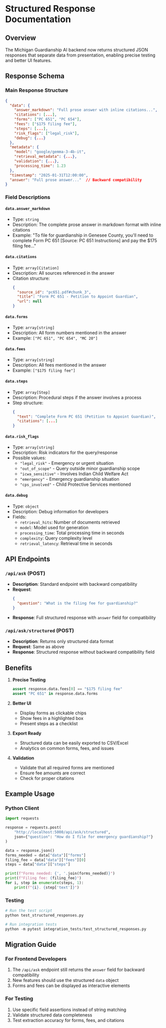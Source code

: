 # Structured Response Documentation

## Overview

The Michigan Guardianship AI backend now returns structured JSON responses that separate data from presentation, enabling precise testing and better UI features.

## Response Schema

### Main Response Structure

```json
{
  "data": {
    "answer_markdown": "Full prose answer with inline citations...",
    "citations": [...],
    "forms": ["PC 651", "PC 654"],
    "fees": ["$175 filing fee"],
    "steps": [...],
    "risk_flags": ["legal_risk"],
    "debug": {...}
  },
  "metadata": {
    "model": "google/gemma-3-4b-it",
    "retrieval_metadata": {...},
    "validation": {...},
    "processing_time": 1.23
  },
  "timestamp": "2025-01-31T12:00:00",
  "answer": "Full prose answer..."  // Backward compatibility
}
```

### Field Descriptions

#### `data.answer_markdown`
- Type: `string`
- Description: The complete prose answer in markdown format with inline citations
- Example: "To file for guardianship in Genesee County, you'll need to complete Form PC 651 [Source: PC 651 Instructions] and pay the $175 filing fee..."

#### `data.citations`
- Type: `array[Citation]`
- Description: All sources referenced in the answer
- Citation structure:
  ```json
  {
    "source_id": "pc651.pdf#chunk_3",
    "title": "Form PC 651 - Petition to Appoint Guardian",
    "url": null
  }
  ```

#### `data.forms`
- Type: `array[string]`
- Description: All form numbers mentioned in the answer
- Example: `["PC 651", "PC 654", "MC 20"]`

#### `data.fees`
- Type: `array[string]`
- Description: All fees mentioned in the answer
- Example: `["$175 filing fee"]`

#### `data.steps`
- Type: `array[Step]`
- Description: Procedural steps if the answer involves a process
- Step structure:
  ```json
  {
    "text": "Complete Form PC 651 (Petition to Appoint Guardian)",
    "citations": [...]
  }
  ```

#### `data.risk_flags`
- Type: `array[string]`
- Description: Risk indicators for the query/response
- Possible values:
  - `"legal_risk"` - Emergency or urgent situation
  - `"out_of_scope"` - Query outside minor guardianship scope
  - `"icwa_sensitive"` - Involves Indian Child Welfare Act
  - `"emergency"` - Emergency guardianship situation
  - `"cps_involved"` - Child Protective Services mentioned

#### `data.debug`
- Type: `object`
- Description: Debug information for developers
- Fields:
  - `retrieval_hits`: Number of documents retrieved
  - `model`: Model used for generation
  - `processing_time`: Total processing time in seconds
  - `complexity`: Query complexity level
  - `retrieval_latency`: Retrieval time in seconds

## API Endpoints

### `/api/ask` (POST)
- **Description**: Standard endpoint with backward compatibility
- **Request**:
  ```json
  {
    "question": "What is the filing fee for guardianship?"
  }
  ```
- **Response**: Full structured response with `answer` field for compatibility

### `/api/ask/structured` (POST)
- **Description**: Returns only structured data format
- **Request**: Same as above
- **Response**: Structured response without backward compatibility field

## Benefits

1. **Precise Testing**
   ```python
   assert response.data.fees[0] == "$175 filing fee"
   assert "PC 651" in response.data.forms
   ```

2. **Better UI**
   - Display forms as clickable chips
   - Show fees in a highlighted box
   - Present steps as a checklist

3. **Export Ready**
   - Structured data can be easily exported to CSV/Excel
   - Analytics on common forms, fees, and issues

4. **Validation**
   - Validate that all required forms are mentioned
   - Ensure fee amounts are correct
   - Check for proper citations

## Example Usage

### Python Client
```python
import requests

response = requests.post(
    "http://localhost:5000/api/ask/structured",
    json={"question": "How do I file for emergency guardianship?"}
)

data = response.json()
forms_needed = data["data"]["forms"]
filing_fee = data["data"]["fees"][0]
steps = data["data"]["steps"]

print(f"Forms needed: {', '.join(forms_needed)}")
print(f"Filing fee: {filing_fee}")
for i, step in enumerate(steps, 1):
    print(f"{i}. {step['text']}")
```

### Testing
```python
# Run the test script
python test_structured_responses.py

# Run integration tests
python -m pytest integration_tests/test_structured_responses.py
```

## Migration Guide

### For Frontend Developers
1. The `/api/ask` endpoint still returns the `answer` field for backward compatibility
2. New features should use the structured `data` object
3. Forms and fees can be displayed as interactive elements

### For Testing
1. Use specific field assertions instead of string matching
2. Validate structured data completeness
3. Test extraction accuracy for forms, fees, and citations